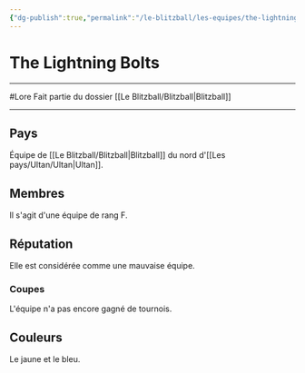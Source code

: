 ```yaml
---
{"dg-publish":true,"permalink":"/le-blitzball/les-equipes/the-lightning-bolts/"}
---
```


# The Lightning Bolts
---
#Lore 
Fait partie du dossier [[Le Blitzball/Blitzball\|Blitzball]]

-------
## Pays
Équipe de [[Le Blitzball/Blitzball\|Blitzball]] du nord d'[[Les pays/Ultan/Ultan\|Ultan]].
## Membres
Il s'agit d'une équipe de rang F.
## Réputation
Elle est considérée comme une mauvaise équipe.
### Coupes
L'équipe n'a pas encore gagné de tournois.
## Couleurs
Le jaune et le bleu.